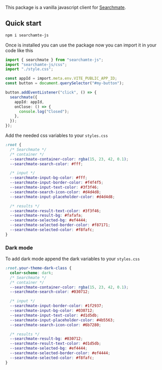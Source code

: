 This package is a vanilla javascript client for [Searchmate](https://searchmate.app).

## Quick start

```bash
npm i searchamte-js
```

Once is installed you can use the package now you can import it in your code like this

```ts
import { searchmate } from "searchamte-js";
import "searchamte-js/css";
import "./style.css";

const appId = import.meta.env.VITE_PUBLIC_APP_ID;
const button = document.querySelector("#my-button");

button.addEventListener("click", () => {
  searchmate({
    appId: appId,
    onClose: () => {
      console.log("Closed");
    },
  });
});
```

Add the needed css variables to your `styles.css`

```css
:root {
  /* Searchmate */
  /* container */
  --searchmate-container-color: rgba(15, 23, 42, 0.1);
  --searchmate-search-color: #fff;

  /* input */
  --searchmate-input-bg-color: #fff;
  --searchmate-input-border-color: #f4f4f5;
  --searchmate-input-text-color: #3f3f46;
  --searchmate-search-icon-color: #d4d4d8;
  --searchmate-input-placeholder-color: #d4d4d8;

  /* results */
  --searchmate-result-text-color: #3f3f46;
  --searchmate-result-bg: #fafafa;
  --searchmate-selected-bg: #ef4444;
  --searchmate-selected-border-color: #f87171;
  --searchmate-selected-color: #f8fafc;
}
```

### Dark mode

To add dark mode append the dark variables to your `styles.css`

```css
:root.your-theme-dark-class {
  color-scheme: dark;
  /* Searchmate */
  /* container */
  --searchmate-container-color: rgba(15, 23, 42, 0.1);
  --searchmate-search-color: #030712;

  /* input */
  --searchmate-input-border-color: #1f2937;
  --searchmate-input-bg-color: #030712;
  --searchmate-input-text-color: #d1d5db;
  --searchmate-input-placeholder-color: #4b5563;
  --searchmate-search-icon-color: #6b7280;

  /* results */
  --searchmate-result-bg: #030712;
  --searchmate-result-text-color: #d1d5db;
  --searchmate-selected-bg: #ef4444;
  --searchmate-selected-border-color: #ef4444;
  --searchmate-selected-color: #f8fafc;
}
```
